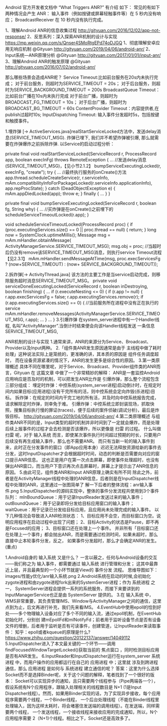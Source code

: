 Android 官方开发者文档中 “What Triggers ANR?” 有介绍 如下：
常见的有如下两种情况会产生 ANR：
输入事件（例如按键或屏幕轻触事件等）在 5 秒内没有响应；
BroadcastReceiver 在 10 秒内没有执行完成。

1、理解Android ANR的信息收集过程
http://gityuan.com/2016/12/02/app-not-response/
2、反思系列：深入探索ANR机制的设计与实现
https://mp.weixin.qq.com/s/Qnser4SMoRtgEPd74oDJGQ
1、彻底理解安卓应用无响应机制 @Gityuan
http://gityuan.com/2019/04/06/android-anr/
2、Input系统—ANR原理分析 @Gityuan
http://gityuan.com/2017/01/01/input-anr/
3、理解Android ANR的触发原理 @Gityuan  
http://gityuan.com/2016/07/02/android-anr/

那么哪些场景会造成ANR呢？
Service Timeout:比如前台服务在20s内未执行完成；
对于前台服务，则超时为SERVICE_TIMEOUT = 20s；
对于后台服务，则超时为SERVICE_BACKGROUND_TIMEOUT = 200s
BroadcastQueue Timeout：比如前台广播在10s内未执行完成
对于前台广播，则超时为BROADCAST_FG_TIMEOUT = 10s；
对于后台广播，则超时为BROADCAST_BG_TIMEOUT = 60s
ContentProvider Timeout：内容提供者,在publish过超时10s;
InputDispatching Timeout: 输入事件分发超时5s，包括按键和触摸事件。

1.埋炸弹 [-> ActiveServices.java]realStartServiceLocked方法中，发送delay消息(SERVICE_TIMEOUT_MSG). 炸弹已埋下,
 我们并不希望炸弹被引爆, 那么就需要在炸弹爆炸之前拆除炸弹.
以Service的启动过程分析：

private final void realStartServiceLocked(ServiceRecord r, ProcessRecord app, boolean execInFg) throws RemoteException {
    ...
    //发送delay消息(SERVICE_TIMEOUT_MSG)，【见小节2.1.2】
    bumpServiceExecutingLocked(r, execInFg, "create");
    try {
        ...
        //最终执行服务的onCreate()方法
        app.thread.scheduleCreateService(r, r.serviceInfo,
                mAm.compatibilityInfoForPackageLocked(r.serviceInfo.applicationInfo),
                app.repProcState);
    } catch (DeadObjectException e) {
        mAm.appDiedLocked(app);
        throw e;
    } finally {
        ...
    }
}

private final void bumpServiceExecutingLocked(ServiceRecord r, boolean fg, String why) {
    ... 
    //买炸弹是在onCreate()之前埋下的
    scheduleServiceTimeoutLocked(r.app);
}

void scheduleServiceTimeoutLocked(ProcessRecord proc) {
    if (proc.executingServices.size() == 0 || proc.thread == null) {
        return;
    }
    long now = SystemClock.uptimeMillis();
    Message msg = mAm.mHandler.obtainMessage(
            ActivityManagerService.SERVICE_TIMEOUT_MSG);
    msg.obj = proc;
    //当超时后仍没有remove该SERVICE_TIMEOUT_MSG消息，则执行service Timeout流程【见2.3.1】
    mAm.mHandler.sendMessageAtTime(msg,
        proc.execServicesFg ? (now+SERVICE_TIMEOUT) : (now+ SERVICE_BACKGROUND_TIMEOUT));

2.拆炸弹[-> ActivityThread.java]
 该方法的主要工作是当service启动完成，则移除服务超时消息SERVICE_TIMEOUT_MSG。
 private void serviceDoneExecutingLocked(ServiceRecord r, boolean inDestroying, boolean finishing) {
     ...
     if (r.executeNesting <= 0) {
         if (r.app != null) {
             r.app.execServicesFg = false;
             r.app.executingServices.remove(r);
             if (r.app.executingServices.size() == 0) {
                 //当前服务所在进程中没有正在执行的service
                 mAm.mHandler.removeMessages(ActivityManagerService.SERVICE_TIMEOUT_MSG, r.app);
         ...
     }
     ...
 }
3.引爆炸弹
在system_server进程中有一个Handler线程, 名叫”ActivityManager”.当倒计时结束便会向该Handler线程发送 一条信息SERVICE_TIMEOUT_MSG,
                              
ANR机制的设计与实现
1.通常来讲，ANR的来源分为Service、Broadcast、Provider以及Input两种。
2.「组件类ANR发生原因通常是由于 主线程中做了耗时处理」这种说法实际上是笼统的，更准确的讲，其本质的原因是 组件任务调度超时，
   而在设备资源紧凑的情况下，ANR的发生更多是综合性的原因。
3.第一类原理概述
  具体不同在哪里呢，对于Service、Broadcast、Provider组件类的ANR而言，Gityuan 在 这篇文章 中做了一个非常精妙的解释：
  ANR是一套监控Android应用响应是否及时的机制，可以把发生ANR比作是 引爆炸弹，那么整个流程包含三部分组成：
  埋定时炸弹：中控系统(system_server进程)启动倒计时，在规定时间内如果目标(应用进程)没有干完所有的活，则中控系统会定向炸毁(杀进程)目标。 
  拆炸弹：在规定的时间内干完工地的所有活，并及时向中控系统报告完成，请求解除定时炸弹，则幸免于难。
  引爆炸弹：中控系统立即封装现场，抓取快照，搜集目标执行慢的罪证(traces)，便于后续的案件侦破(调试分析)，最后是炸毁目标。
  http://gityuan.com/2019/04/06/android-anr/
4.第二类原理概述
与组件类ANR不同的是，Input类型的超时机制并非时间到了一定就会爆炸，而是处理后续上报事件的过程才会去检测是否该爆炸，所以更像是 扫雷 的过程。
什么叫做 扫雷 呢，对于 输入系统 而言，即使某次事件执行时间超过预期的时长，只要用户后续没有再生成输入事件，那么也不需要ANR。
而只有当新一轮的输入事件到来，此时正在分发事件的窗口（即App应用本身）迟迟无法释放资源给新的事件去分发，这时InputDispatcher才会根据超时时间，动态的判断是否需要向对应的窗口提示ANR信息。
这也正是用户在第一次点击屏幕，即使事件处理超时，也没有弹出ANR窗口，而当用户下意识再次点击屏幕时，屏幕上才提示出了ANR信息的原因。
5.由此可见，组件类ANR和Input ANR原理上确实有所不同
除此之外，前者是在ActivityManager线程中处理的ANR信息，后者则是在InputDispatcher线程中处理的ANR，这里通过一张图简单了
解一下后者的整体流程：anr输入事件.png
5.InputDispatcher的源码实现中，整体的事件分发流程共使用到3个事件队列：
  mInBoundQueue：用于记录InputReader发送过来的输入事件；
  outBoundQueue：用于记录即将分发给目标应用窗口的输入事件；
  waitQueue：用于记录已分发给目标应用，且应用尚未处理完成的输入事件。
  以下几种情况会导致进入ANR检测状态：
  1、目标应用不会空，而目标窗口为空。说明应用程序在启动过程中出现了问题；
  2、目标Activity的状态是Pause，即不再是Focused的应用；
  3、目标窗口还在处理上一个事件。
  并非所有「目标窗口还在处理上一个事件」都会抛出ANR，而是需要通过检测时间，如果未超时，那么直接中止本轮事件分发，反之，
  如果事件分发超时，那么才会确定ANR的发生。(重点)
  




1.Android自身的 输入系统 又是什么？
一言以蔽之，任何与Android设备的交互——我们称之为 输入事件，都需要通过 输入系统 进行管理和分发；
这其中最靠近上层，并且最典型的一个小环节就是View的 事件分发 流程。
思维导图如下：images/性能y优化/anr输入系统.png
2.Android系统在启动的时候,会初始化zygote进程和由zygote进程fork出来的SystemServer进程；作为 系统进程 之一，
  SystemServer进程会提供一系列的系统服务，而接下来要讲到的InputManagerService也正是由 SystemServer 提供的。
3.在 输入系统 中，WMS非常重要，其负责管理IMS、Window与ActivityManager之间的通信，这里点到为止，后文再进行补充，我们先来看IMS。
4.EventHub中使用epoll的恰到好处——多个物理输入设备对应了多个不同的输入流，通过epoll机制，在EventHub初始化时，分别创
  建mEpollFd和mINotifyFd；前者用于监听设备节点是否有设备文件的增删，后者用于监听是否有可读事件，创建管道，让InputReader来读取事件：
  知乎：epoll或者kqueue的原理是什么?
  https://www.zhihu.com/question/20122137/answer/14049112
5.InputDispatcher进入了本文最关键的一个环节——调用 findFocusedWindowTargetLocked()获取当前的 焦点窗口 ，同时检测目标应用是否有ANR发生。
6.InputReader和InputDispatcher运行在system_server 系统进程 中，而用户操作的应用都运行在自己的 应用进程 中；这里就
  涉及到跨进程通信，那么 应用进程 是如何与 系统进程 建立通信的呢？ 
  答案：这里为什么选择Socket而不是选择Binder呢，关于这个问题的解释，笔者找到了一个很好的版本：
  Socket可以实现异步的通知，且只需要两个线程参与（Pipe两端各一个），假设系统有N个应用程序，跟输入处理相关的线程数目是 N+1
   (1是Input Dispatcher线程）。然而，如果用Binder实现的话，为了实现异步接收，每个应用程序需要两个线程，一个Binder线程，
   一个后台处理线程（不能在Binder线程里处理输入，因为这样太耗时，将会堵塞住发送端的调用线程）。在发送端，同样需要两个线程，
   一个发送线程，一个接收线程来接收应用的完成通知，所以，N个应用程序需要 2（N+1)个线程。相比之下，Socket还是高效多了。